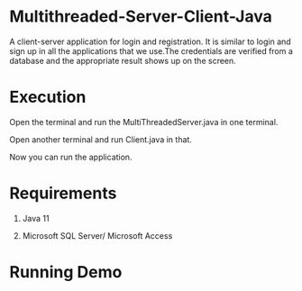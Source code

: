 # Multithreaded-Server-Client-Java

A client-server application for login and registration. It is similar to login and sign up in all the applications that we use.The credentials are verified from a database and the appropriate result shows up on the screen.

# Execution

Open the terminal and run the MultiThreadedServer.java in one terminal.

Open another terminal and run Client.java in that.

Now you can run the application.

# Requirements

1. Java 11

2. Microsoft SQL Server/ Microsoft Access

# Running Demo


